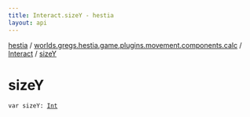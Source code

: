 ```yaml
---
title: Interact.sizeY - hestia
layout: api
---
```


<div class='api-docs-breadcrumbs'><a href="../../index.html">hestia</a> / <a href="../index.html">worlds.gregs.hestia.game.plugins.movement.components.calc</a> / <a href="index.html">Interact</a> / <a href="./size-y.html">sizeY</a></div>

# sizeY

<div class="signature"><code><span class="keyword">var </span><span class="identifier">sizeY</span><span class="symbol">: </span><a href="https://kotlinlang.org/api/latest/jvm/stdlib/kotlin/-int/index.html"><span class="identifier">Int</span></a></code></div>
